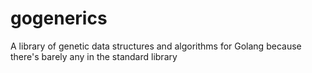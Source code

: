 # gogenerics
A library of genetic data structures and algorithms for Golang because there's barely any in the standard library
